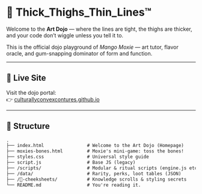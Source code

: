 # 🍑 Thick_Thighs_Thin_Lines™

Welcome to the **Art Dojo** — where the lines are tight, the thighs are thicker, and your code don’t wiggle unless you tell it to.

This is the official dojo playground of *Mango Moxie* — art tutor, flavor oracle, and gum-snapping dominator of form and function.

---

## 🔮 Live Site

Visit the dojo portal:  
👉 [culturallyconvexcontures.github.io](https://culturallyconvexcontures.github.io)

---

## 🧩 Structure

```txt
.
├── index.html                # Welcome to the Art Dojo (Homepage)
├── moxies-bones.html         # Moxie's mini-game: toss the bones!
├── styles.css                # Universal style guide
├── script.js                 # Base JS (legacy)
├── /scripts/                 # Modular & ritual scripts (engine.js etc)
├── /data/                    # Rarity, perks, loot tables (JSON)
├── /💋-cheeksheets/           # Knowledge scrolls & styling secrets
└── README.md                 # You're reading it.
